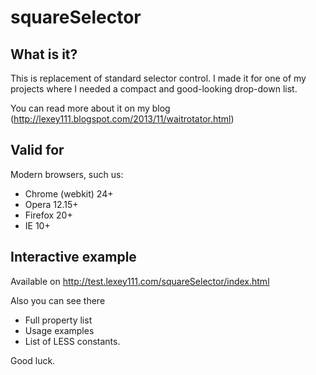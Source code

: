 squareSelector
==============

What is it?
-----------

This is replacement of standard selector control. I made it for one of my projects where I needed a compact and good-looking drop-down list.

You can read more about it on my blog (http://lexey111.blogspot.com/2013/11/waitrotator.html)

Valid for
---------

Modern browsers, such us:

* Chrome (webkit) 24+
* Opera 12.15+
* Firefox 20+
* IE 10+

Interactive example
-------------------
Available on http://test.lexey111.com/squareSelector/index.html

Also you can see there

* Full property list
* Usage examples
* List of LESS constants.

Good luck.
